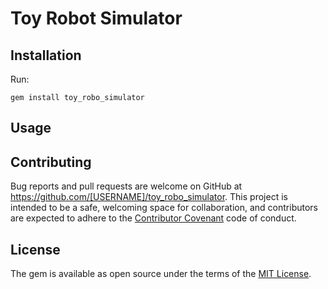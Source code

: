 # Toy Robot Simulator

## Installation

Run:

```
gem install toy_robo_simulator
```

## Usage

## Contributing

Bug reports and pull requests are welcome on GitHub at https://github.com/[USERNAME]/toy_robo_simulator. This project is intended to be a safe, welcoming space for collaboration, and contributors are expected to adhere to the [Contributor Covenant](contributor-covenant.org) code of conduct.


## License

The gem is available as open source under the terms of the [MIT License](http://opensource.org/licenses/MIT).

